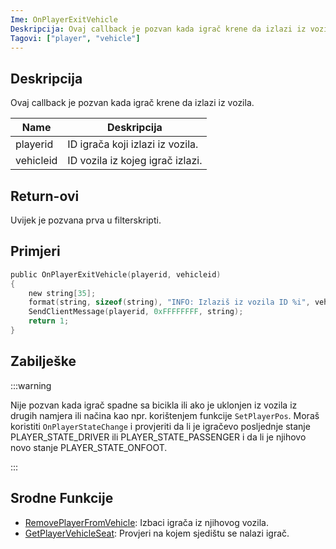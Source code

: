 ```yaml
---
Ime: OnPlayerExitVehicle
Deskripcija: Ovaj callback je pozvan kada igrač krene da izlazi iz vozila.
Tagovi: ["player", "vehicle"]
---
```


## Deskripcija

Ovaj callback je pozvan kada igrač krene da izlazi iz vozila.

| Name      | Deskripcija                      |
| --------- | -------------------------------- |
| playerid  | ID igrača koji izlazi iz vozila. |
| vehicleid | ID vozila iz kojeg igrač izlazi. |

## Return-ovi

Uvijek je pozvana prva u filterskripti.

## Primjeri

```c
public OnPlayerExitVehicle(playerid, vehicleid)
{
    new string[35];
    format(string, sizeof(string), "INFO: Izlaziš iz vozila ID %i", vehicleid);
    SendClientMessage(playerid, 0xFFFFFFFF, string);
    return 1;
}
```

## Zabilješke

:::warning

Nije pozvan kada igrač spadne sa bicikla ili ako je uklonjen iz vozila iz drugih namjera ili načina kao npr. korištenjem funkcije `SetPlayerPos`. Moraš koristiti `OnPlayerStateChange` i provjeriti da li je igračevo posljednje stanje PLAYER_STATE_DRIVER ili PLAYER_STATE_PASSENGER i da li je njihovo novo stanje PLAYER_STATE_ONFOOT.

:::

## Srodne Funkcije

- [RemovePlayerFromVehicle](../functions/RemovePlayerFromVehicle.md): Izbaci igrača iz njihovog vozila.
- [GetPlayerVehicleSeat](../functions/GetPlayerVehicleSeat.md): Provjeri na kojem sjedištu se nalazi igrač.
